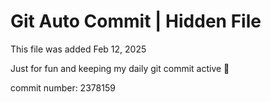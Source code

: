 # Git Auto Commit | Hidden File

This file was added Feb 12, 2025

Just for fun and keeping my daily git commit active 🤪

commit number: 2378159
